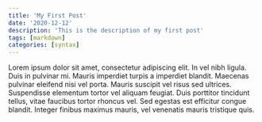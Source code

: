 ```yaml
---
title: 'My First Post'
date: '2020-12-12'
description: 'This is the description of my first post'
tags: [markdown]
categories: [syntax]
---
```


Lorem ipsum dolor sit amet, consectetur adipiscing elit. In vel nibh ligula. Duis in pulvinar mi. Mauris imperdiet
turpis a imperdiet blandit. Maecenas pulvinar eleifend nisi vel porta. Mauris suscipit vel risus sed ultrices.
Suspendisse elementum tortor vel aliquam feugiat. Duis porttitor tincidunt tellus, vitae faucibus tortor rhoncus vel.
Sed egestas est efficitur congue blandit. Integer finibus maximus mauris, vel venenatis mauris tristique quis.
